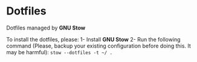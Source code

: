 # Dotfiles
Dotfiles managed by **GNU Stow**

To install the dotfiles, please:
1- Install **GNU Stow**
2- Run the following command (Please, backup your existing configuration before doing this. It may be harmful):
`stow --dotfiles -t ~/ .`
